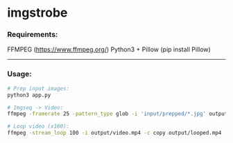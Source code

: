 # imgstrobe


### Requirements:
FFMPEG (https://www.ffmpeg.org/)
Python3 + Pillow (pip install Pillow)

--------------------------------------------------------------------------------


### Usage:

```sh
# Prep input images:
python3 app.py

# Imgseq -> Video:
ffmpeg -framerate 25 -pattern_type glob -i 'input/prepped/*.jpg' output/video.mp4

# Loop video (x100):
ffmpeg -stream_loop 100 -i output/video.mp4 -c copy output/looped.mp4
```
